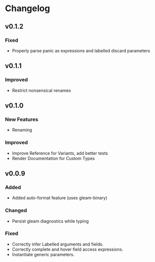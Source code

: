 # Changelog

## v0.1.2

### Fixed

- Properly parse panic as expressions and labelled discard parameters

## v0.1.1

### Improved

- Restrict nonsensical renames

## v0.1.0

### New Features

- Renaming

### Improved

- Improve Reference for Variants, add better tests
- Render Documentation for Custom Types


## v0.0.9

### Added

- Added auto-format feature (uses gleam-binary)

### Changed

- Persist gleam diagnostics while typing

### Fixed

- Correctly infer Labelled arguments and fields.
- Correctly complete and hover field access expressions.
- Instantiate generic parameters.